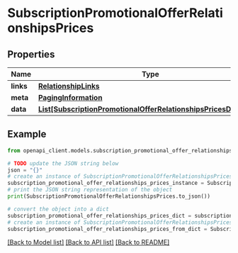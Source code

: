 # SubscriptionPromotionalOfferRelationshipsPrices


## Properties

Name | Type | Description | Notes
------------ | ------------- | ------------- | -------------
**links** | [**RelationshipLinks**](RelationshipLinks.md) |  | [optional] 
**meta** | [**PagingInformation**](PagingInformation.md) |  | [optional] 
**data** | [**List[SubscriptionPromotionalOfferRelationshipsPricesDataInner]**](SubscriptionPromotionalOfferRelationshipsPricesDataInner.md) |  | [optional] 

## Example

```python
from openapi_client.models.subscription_promotional_offer_relationships_prices import SubscriptionPromotionalOfferRelationshipsPrices

# TODO update the JSON string below
json = "{}"
# create an instance of SubscriptionPromotionalOfferRelationshipsPrices from a JSON string
subscription_promotional_offer_relationships_prices_instance = SubscriptionPromotionalOfferRelationshipsPrices.from_json(json)
# print the JSON string representation of the object
print(SubscriptionPromotionalOfferRelationshipsPrices.to_json())

# convert the object into a dict
subscription_promotional_offer_relationships_prices_dict = subscription_promotional_offer_relationships_prices_instance.to_dict()
# create an instance of SubscriptionPromotionalOfferRelationshipsPrices from a dict
subscription_promotional_offer_relationships_prices_from_dict = SubscriptionPromotionalOfferRelationshipsPrices.from_dict(subscription_promotional_offer_relationships_prices_dict)
```
[[Back to Model list]](../README.md#documentation-for-models) [[Back to API list]](../README.md#documentation-for-api-endpoints) [[Back to README]](../README.md)


